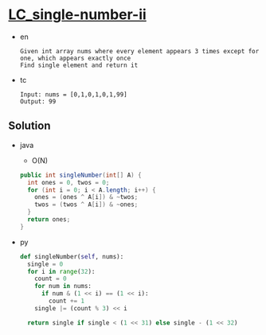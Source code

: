 # [LC_single-number-ii](https://leetcode.com/problems/single-number-ii)

* en

  ```en
  Given int array nums where every element appears 3 times except for one, which appears exactly once
  Find single element and return it
  ```

* tc

  ```tc
  Input: nums = [0,1,0,1,0,1,99]
  Output: 99
  ```

## Solution

* java
  * O(N)

  ```java
  public int singleNumber(int[] A) {
    int ones = 0, twos = 0;
    for (int i = 0; i < A.length; i++) {
      ones = (ones ^ A[i]) & ~twos;
      twos = (twos ^ A[i]) & ~ones;
    }
    return ones;
  }
  ```

* py

  ```py
  def singleNumber(self, nums):
    single = 0
    for i in range(32):
      count = 0
      for num in nums:
        if num & (1 << i) == (1 << i):
          count += 1
      single |= (count % 3) << i

    return single if single < (1 << 31) else single - (1 << 32)
  ```
